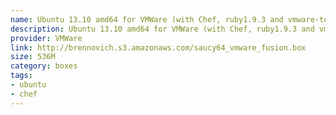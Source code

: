 ```yaml
---
name: Ubuntu 13.10 amd64 for VMWare (with Chef, ruby1.9.3 and vmware-tools)
description: Ubuntu 13.10 amd64 for VMWare (with Chef, ruby1.9.3 and vmware-tools)
provider: VMWare
link: http://brennovich.s3.amazonaws.com/saucy64_vmware_fusion.box
size: 536M
category: boxes
tags:
- ubuntu
- chef
---
```

